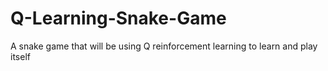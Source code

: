 # Q-Learning-Snake-Game
A snake game that will be using Q reinforcement learning to learn and play itself
